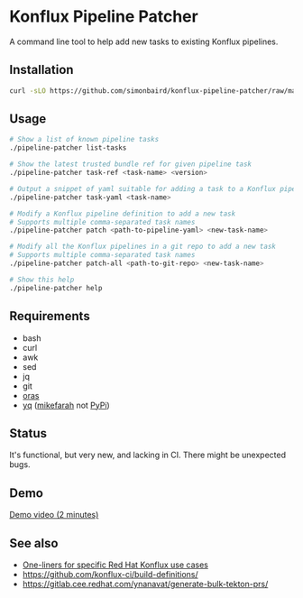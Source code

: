 
# Konflux Pipeline Patcher

A command line tool to help add new tasks to existing Konflux pipelines.

## Installation

```bash
curl -sLO https://github.com/simonbaird/konflux-pipeline-patcher/raw/main/pipeline-patcher && chmod a+x ./pipeline-patcher
```

## Usage

```bash
# Show a list of known pipeline tasks
./pipeline-patcher list-tasks

# Show the latest trusted bundle ref for given pipeline task
./pipeline-patcher task-ref <task-name> <version>

# Output a snippet of yaml suitable for adding a task to a Konflux pipeline
./pipeline-patcher task-yaml <task-name>

# Modify a Konflux pipeline definition to add a new task
# Supports multiple comma-separated task names
./pipeline-patcher patch <path-to-pipeline-yaml> <new-task-name>

# Modify all the Konflux pipelines in a git repo to add a new task
# Supports multiple comma-separated task names
./pipeline-patcher patch-all <path-to-git-repo> <new-task-name>

# Show this help
./pipeline-patcher help
```

## Requirements

* bash
* curl
* awk
* sed
* jq
* git
* [oras](https://github.com/oras-project/oras/releases/latest)
* [yq](https://github.com/mikefarah/yq/releases/latest)
  ([mikefarah](https://github.com/mikefarah/yq/) not [PyPi](https://pypi.org/project/yq/))

## Status

It's functional, but very new, and lacking in CI. There might be unexpected bugs.

## Demo

[Demo video (2 minutes)](https://drive.google.com/file/d/1O0dmI9ZiDwMq2JjtxFfM657AUf341pc-/view?usp=sharing)

## See also

* [One-liners for specific Red Hat Konflux use cases](specific-one-liners.md)
* <https://github.com/konflux-ci/build-definitions/>
* <https://gitlab.cee.redhat.com/ynanavat/generate-bulk-tekton-prs/>
